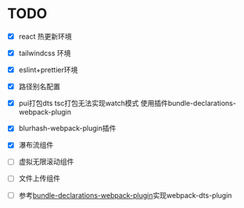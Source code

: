 # TODO

- [x] react 热更新环境
- [x] tailwindcss 环境
- [x] eslint+prettier环境
- [x] 路径别名配置
- [x] pui打包dts tsc打包无法实现watch模式 使用插件bundle-declarations-webpack-plugin
- [x] blurhash-webpack-plugin插件

- [x] 瀑布流组件
- [ ] 虚拟无限滚动组件
- [ ] 文件上传组件

- [ ] 参考[bundle-declarations-webpack-plugin](https://github.com/dominicbirch/bundle-declarations-webpack-plugin)实现webpack-dts-plugin
